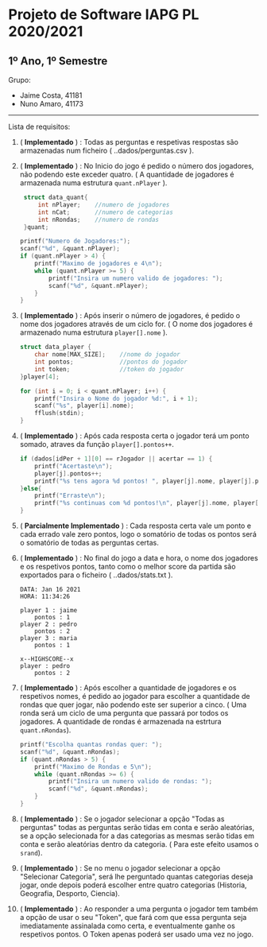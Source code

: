 # **Projeto de Software IAPG PL 2020/2021**
1º Ano, 1º Semestre
---
Grupo:
* Jaime Costa, 41181
* Nuno Amaro, 41173
---  
Lista de requisitos:

1. ( **Implementado** ) : Todas as perguntas e respetivas respostas são armazenadas num ficheiro ( ..dados/perguntas.csv ).
2. ( **Implementado** ) : No Inicio do jogo é pedido o número dos jogadores, não podendo este exceder quatro. ( A quantidade de jogadores é armazenada numa estrutura `quant.nPlayer` ).
   ```c
    struct data_quant{
        int nPlayer;    //numero de jogadores
        int nCat;       //numero de categorias
        int nRondas;    //numero de rondas
    }quant;
    ```
    ```c
    printf("Numero de Jogadores:");
    scanf("%d", &quant.nPlayer);
    if (quant.nPlayer > 4) {
        printf("Maximo de jogadores e 4\n");
        while (quant.nPlayer >= 5) {
            printf("Insira um numero valido de jogadores: ");
            scanf("%d", &quant.nPlayer);
        }
    }
    ````
3. ( **Implementado** ) : Após inserir o número de jogadores, é pedido o nome dos jogadores através de um ciclo for. ( O nome dos jogadores é armazenado numa estrutura `player[].nome` ).
    ```c
    struct data_player {
        char nome[MAX_SIZE];    //nome do jogador
        int pontos;             //pontos do jogador
        int token;              //token do jogador
    }player[4];
    ```
    ```c
    for (int i = 0; i < quant.nPlayer; i++) {
        printf("Insira o Nome do jogador %d:", i + 1);
        scanf("%s", player[i].nome);
        fflush(stdin);
    }
    ```

4. ( **Implementado** ) : Após cada resposta certa o jogador terá um ponto somado, atraves da função `player[].pontos++`.
    ```c
    if (dados[idPer + 1][0] == rJogador || acertar == 1) {
        printf("Acertaste\n");
        player[j].pontos++;
        printf("%s tens agora %d pontos! ", player[j].nome, player[j].pontos);
    }else{
        printf("Erraste\n");
        printf("%s continuas com %d pontos!\n", player[j].nome, player[j].pontos);
    }
     ```     
5. ( **Parcialmente Implementado** ) : Cada resposta certa vale um ponto e cada errado vale zero pontos, logo o somatório de todas os pontos será o somatório de todas as perguntas certas. 

6. ( **Implementado** ) : No final do jogo a data e hora, o nome dos jogadores e os respetivos pontos, tanto como o melhor score da partida são exportados para o ficheiro ( ..dados/stats.txt ).
    ```
    DATA: Jan 16 2021 
    HORA: 11:34:26

    player 1 : jaime
        pontos : 1 
    player 2 : pedro
        pontos : 2 
    player 3 : maria
        pontos : 1 

    x--HIGHSCORE--x
    player : pedro
        pontos : 2
    ```
7. ( **Implementado** ) : Após escolher a quantidade de jogadores e os respetivos nomes, é pedido ao jogador para escolher a quantidade de rondas que quer jogar, não podendo este ser superior a cinco. ( Uma ronda será um ciclo de uma pergunta que passará por todos os jogadores. A quantidade de rondas é armazenada na estrtura `quant.nRondas`).
    ```c
    printf("Escolha quantas rondas quer: ");
    scanf("%d", &quant.nRondas);
    if (quant.nRondas > 5) {
        printf("Maximo de Rondas e 5\n");
        while (quant.nRondas >= 6) {
            printf("Insira um numero valido de rondas: ");
            scanf("%d", &quant.nRondas);
        }
    }
    ```    
8. ( **Implementado** ) : Se o jogador selecionar a opção "Todas as perguntas" todas as perguntas serão tidas em conta e serão aleatórias, se a opção selecionada for a das categorias as mesmas serão tidas em conta e serão aleatórias dentro da categoria. ( Para este efeito usamos o `srand`).

9. ( **Implementado** ) : Se no menu o jogador selecionar a opção "Selecionar Categoria", será lhe perguntado quantas categorias deseja jogar, onde depois poderá escolher entre quatro categorias (Historia, Geografia, Desporto, Ciencia).

10. ( **Implementado** ) : Ao responder a uma pergunta o jogador tem também a opção de usar o seu "Token", que fará com que essa pergunta seja imediatamente assinalada como certa, e eventualmente ganhe os respetivos pontos. O Token apenas poderá ser usado uma vez no jogo.

